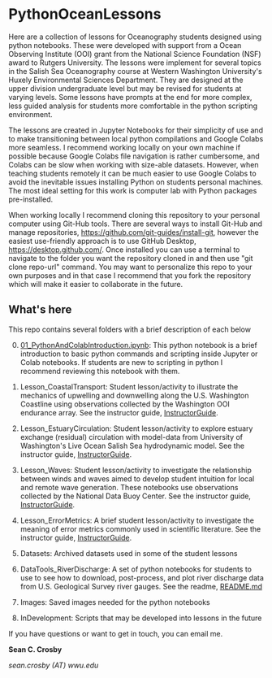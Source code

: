 # PythonOceanLessons

Here are a collection of lessons for Oceanography students designed using python notebooks. These were developed with support from a Ocean Observing Institute (OOI) grant from the National Science Foundation (NSF) award to Rutgers University. The lessons were implement for several topics in the Salish Sea Oceanography course at Western Washington University's Huxely Environmental Sciences Department. They are designed at the upper division undergraduate level but may be revised for students at varying levels. Some lessons have prompts at the end for more complex, less guided analysis for students more comfortable in the python scripting environment.

The lessons are created in Jupyter Notebooks for their simplicity of use and to make transitioning between local python compilations and Google Colabs more seamless. I recommend working locally on your own machine if possible because Google Colabs file navigation is rather cumbersome, and Colabs can be slow when working with size-able datasets. However, when teaching students remotely it can be much easier to use Google Colabs to avoid the inevitable issues installing Python on students personal machines. The most ideal setting for this work is computer lab with Python packages pre-installed.

When working locally I recommend cloning this repository to your personal computer using Git-Hub tools. There are several ways to install Git-Hub and manage repositories, https://github.com/git-guides/install-git, however the easiest use-friendly approach is to use GitHub Desktop, https://desktop.github.com/. Once installed you can use a terminal to navigate to the folder you want the repository cloned in and then use "git clone repo-url" command. You may want to personalize this repo to your own purposes and in that case I recommend that you fork the repository which will make it easier to collaborate in the future.

## What's here

This repo contains several folders with a brief description of each below

0. [01_PythonAndColabIntroduction.ipynb](01_PythonAndColabIntroduction.ipynb): This python notebook is a brief introduction to basic python commands and scripting inside Jupyter or Colab notebooks. If students are new to scripting in python I recommend reviewing this notebook with them.

1. Lesson_CoastalTransport: Student lesson/activity to illustrate the mechanics of upwelling and downwelling along the U.S. Washington Coastline using observations collected by the Washington OOI endurance array. See the instructor guide, [InstructorGuide](Lesson_CoastalTransport/02_InstructorGuide.md).

2. Lesson_EstuaryCirculation: Student lesson/activity to explore estuary exchange (residual) circulation with model-data from University of Washington's Live Ocean Salish Sea hydrodynamic model. See the instructor guide, [InstructorGuide](Lesson_EstuaryCirculation/04_InstructorGuide.md).

3. Lesson_Waves: Student lesson/activity to investigate the relationship between winds and waves aimed to develop student intuition for local and remote wave generation. These notebooks use observations collected by the National Data Buoy Center. See the instructor guide, [InstructorGuide](Lesson_Waves/03_InstructorGuide.md).

4. Lesson_ErrorMetrics: A brief student lesson/activity to investigate the meaning of error metrics commonly used in scientific literature. See the instructor guide, [InstructorGuide](Lesson_ErrorMetrics/02_InstructorGuide.md).

5. Datasets: Archived datasets used in some of the student lessons

6. DataTools_RiverDischarge: A set of python notebooks for students to use to see how to download, post-process, and plot river discharge data from U.S. Geological Survey river gauges. See the readme, [README.md](DataTools_RiverDischarge/README.md)

7. Images: Saved images needed for the python notebooks

8. InDevelopment: Scripts that may be developed into lessons in the future

If you have questions or want to get in touch, you can email me.

**Sean C. Crosby**

*sean.crosby (AT) wwu.edu*

